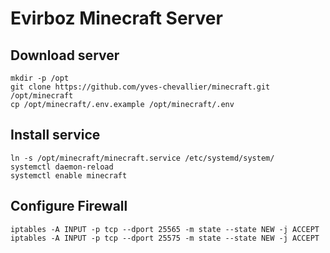 # Evirboz Minecraft Server

## Download server

    mkdir -p /opt
    git clone https://github.com/yves-chevallier/minecraft.git /opt/minecraft
    cp /opt/minecraft/.env.example /opt/minecraft/.env
    
## Install service

    ln -s /opt/minecraft/minecraft.service /etc/systemd/system/
    systemctl daemon-reload
    systemctl enable minecraft

## Configure Firewall

    iptables -A INPUT -p tcp --dport 25565 -m state --state NEW -j ACCEPT
    iptables -A INPUT -p tcp --dport 25575 -m state --state NEW -j ACCEPT
